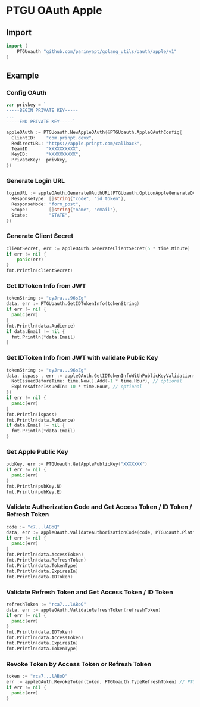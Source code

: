 # PTGU OAuth Apple

## Import
```go
import (
	PTGUoauth "github.com/parinyapt/golang_utils/oauth/apple/v1"
)
```

## Example
### Config OAuth
```go
var privkey = `
-----BEGIN PRIVATE KEY-----
...
-----END PRIVATE KEY-----`

appleOAuth := PTGUoauth.NewAppleOAuth(&PTGUoauth.AppleOAuthConfig{
  ClientID:    "com.prinpt.devx",
  RedirectURL: "https://apple.prinpt.com/callback",
  TeamID:      "XXXXXXXXXX",
  KeyID:       "XXXXXXXXXX",
  PrivateKey:  privkey,
})
```

### Generate Login URL
```go
loginURL := appleOAuth.GenerateOAuthURL(PTGUoauth.OptionAppleGenerateOAuthURL{
  ResponseType: []string{"code", "id_token"},
  ResponseMode: "form_post",
  Scope:        []string{"name", "email"},
  State:        "STATE",
})
```

### Generate Client Secret
```go
clientSecret, err := appleOAuth.GenerateClientSecret(5 * time.Minute)
if err != nil {
	panic(err)
}
fmt.Println(clientSecret)
```

### Get IDToken Info from JWT
```go
tokenString := "eyJra...96sZg"
data, err := PTGUoauth.GetIDTokenInfo(tokenString)
if err != nil {
  panic(err)
}
fmt.Println(data.Audience)
if data.Email != nil {
  fmt.Println(*data.Email)
}
```

### Get IDToken Info from JWT with validate Public Key
```go
tokenString := "eyJra...96sZg"
data, ispass , err := appleOAuth.GetIDTokenInfoWithPublicKeyValidation(tokenString, PTGUoauth.OptionAppleGetIDTokenInfoWithPublicKeyValidation{
  NotIssuedBeforeTime: time.Now().Add(-1 * time.Hour), // optional
  ExpiresAfterIssuedIn: 10 * time.Hour, // optional
})
if err != nil {
  panic(err)
}
fmt.Println(ispass)
fmt.Println(data.Audience)
if data.Email != nil {
  fmt.Println(*data.Email)
}
```

### Get Apple Public Key
```go
pubKey, err := PTGUoauth.GetApplePublicKey("XXXXXXX")
if err != nil {
  panic(err)
}
fmt.Println(pubKey.N)
fmt.Println(pubKey.E)
```

### Validate Authorization Code and Get Access Token / ID Token / Refresh Token
```go
code := "c7...lABoQ"
data, err := appleOAuth.ValidateAuthorizationCode(code, PTGUoauth.PlatformWeb) // PTGUoauth.PlatformWeb or PTGUoauth.PlatformApp
if err != nil {
  panic(err)
}
fmt.Println(data.AccessToken)
fmt.Println(data.RefreshToken)
fmt.Println(data.TokenType)
fmt.Println(data.ExpiresIn)
fmt.Println(data.IDToken)
```

### Validate Refresh Token and Get Access Token / ID Token
```go
refreshToken := "rca7...lABoQ"
data, err := appleOAuth.ValidateRefreshToken(refreshToken)
if err != nil {
  panic(err)
}
fmt.Println(data.IDToken)
fmt.Println(data.AccessToken)
fmt.Println(data.ExpiresIn)
fmt.Println(data.TokenType)
```

### Revoke Token by Access Token or Refresh Token
```go
token := "rca7...lABoQ"
err := appleOAuth.RevokeToken(token, PTGUoauth.TypeRefreshToken) // PTGUoauth.TypeAccessToken or PTGUoauth.TypeRefreshToken
if err != nil {
  panic(err)
}
```